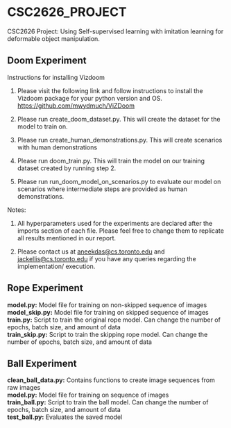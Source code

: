 # CSC2626_PROJECT
CSC2626 Project: Using Self-supervised learning with imitation learning for deformable object manipulation.

## Doom Experiment
Instructions for installing Vizdoom
1. Please visit the following link and follow instructions to install the Vizdoom package for your python version and OS. 
   https://github.com/mwydmuch/ViZDoom

2. Please run create_doom_dataset.py. This will create the dataset for the model to train on. 

3. Please run create_human_demonstrations.py. This will create scenarios with human demonstrations

4. Please run doom_train.py. This will train the model on our training dataset created by running step 2.

5. Please run run_doom_model_on_scenarios.py to evaluate our model on scenarios where intermediate steps are provided as human demonstrations. 

Notes:
1. All hyperparameters used for the experiments are declared after the imports section of each file. Please feel free to change them
   to replicate all results mentioned in our report.

2. Please contact us at aneekdas@cs.toronto.edu and jackellis@cs.toronto.edu if you have any queries regarding the implementation/ execution. 

## Rope Experiment
**model.py:** Model file for training on non-skipped sequence of images  
**model_skip.py:** Model file for training on skipped sequence of images  
**train.py:** Script to train the original rope model. Can change the number of epochs, batch size, and amount of data  
**train_skip.py:** Script to train the skipping rope model. Can change the number of epochs, batch size, and amount of data  

## Ball Experiment
**clean_ball_data.py:** Contains functions to create image sequences from raw images  
**model.py:** Model file for training on sequence of images  
**train_ball.py:** Script to train the ball model. Can change the number of epochs, batch size, and amount of data  
**test_ball.py:** Evaluates the saved model  

